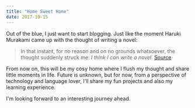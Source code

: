 ```yaml
---
title: "Home Sweet Home"
date: 2017-10-15
---
```


Out of the blue, I just want to start blogging. Just like the moment Haruki
Murakami came up with the thought of writing a novel:

> In that instant, for no reason and on no grounds whatsoever, the thought
> suddenly struck me: *I think I can write a novel*.
> [Source](http://lithub.com/haruki-murakami-the-moment-i-became-a-novelist/)

From now on, this will be my cosy home where I flush my thought and share little
moments in life.  Future is unknown, but for now, from a perspective of
technology and language lover, I'll share my fun projects and also my learning
experience.

I'm looking forward to an interesting journey ahead.
